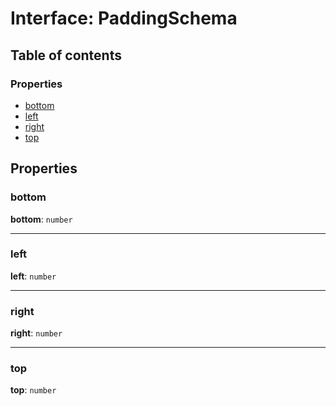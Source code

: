 # Interface: PaddingSchema

## Table of contents

### Properties

* [bottom](/en/auto-docs/fixed-layout-editor/interfaces/PaddingSchema-1.md#bottom)
* [left](/en/auto-docs/fixed-layout-editor/interfaces/PaddingSchema-1.md#left)
* [right](/en/auto-docs/fixed-layout-editor/interfaces/PaddingSchema-1.md#right)
* [top](/en/auto-docs/fixed-layout-editor/interfaces/PaddingSchema-1.md#top)

## Properties

### bottom

**bottom**: `number`

***

### left

**left**: `number`

***

### right

**right**: `number`

***

### top

**top**: `number`
